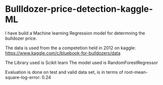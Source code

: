 # Bullldozer-price-detection-kaggle-ML

I have build a Machine learning Regression model for determning the bulldozer price.

The data is used from the a competetion held in 2012 on kaggle: https://www.kaggle.com/c/bluebook-for-bulldozers/data

The Library used is Scikit learn
The model used is RandomForestRegressor

Evaluation is done on test and valid data set, is in terms of root-mean-square-log-error: 0.24
